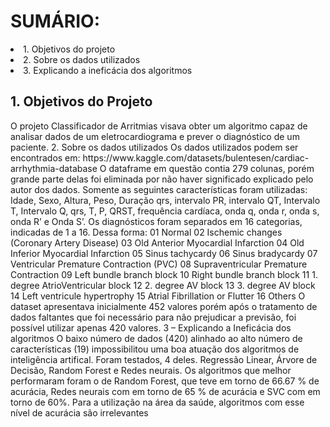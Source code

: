 <h1>SUMÁRIO:</h1>
<li>   1. Objetivos do projeto</li>
<li> 2. Sobre os dados utilizados</li>
<li>3. Explicando a ineficácia dos algoritmos</li>
<h2>1. Objetivos do Projeto</h2>
O projeto Classificador de Arritmias visava obter um algoritmo capaz de analisar dados de
um eletrocardiograma e prever o diagnóstico de um paciente.
2. Sobre os dados utilizados
Os dados utilizados podem ser encontrados em:
https://www.kaggle.com/datasets/bulentesen/cardiac-arrhythmia-database
O dataframe em questão contia 279 colunas, porém grande parte delas foi eliminada por não
haver significado explicado pelo autor dos dados. Somente as seguintes características
foram utilizadas: Idade, Sexo, Altura, Peso, Duração qrs, intervalo PR, intervalo QT, Intervalo
T, Intervalo Q, qrs, T, P, QRST, frequência cardíaca, onda q, onda r, onda s, onda R’ e Onda
S’.
Os diagnósticos foram separados em 16 categorias, indicadas de 1 a 16.
Dessa forma:
01 Normal
02 Ischemic changes (Coronary Artery Disease)
03 Old Anterior Myocardial Infarction
04 Old Inferior Myocardial Infarction
05 Sinus tachycardy
06 Sinus bradycardy
07 Ventricular Premature Contraction (PVC)
08 Supraventricular Premature Contraction
09 Left bundle branch block
10 Right bundle branch block
11 1. degree AtrioVentricular block
12 2. degree AV block
13 3. degree AV block
14 Left ventricule hypertrophy
15 Atrial Fibrillation or Flutter
16 Others
O dataset apresentava inicialmente 452 valores porém após o tratamento de dados faltantes
que foi necessário para não prejudicar a previsão, foi possível utilizar apenas 420 valores.
3 – Explicando a Ineficácia dos algoritmos
O baixo número de dados (420) alinhado ao alto número de características (19)
impossibilitou uma boa atuação dos algoritmos de inteligência artifical. Foram testados, 4
deles. Regressão Linear, Árvore de Decisão, Random Forest e Redes neurais. Os algoritmos
que melhor performaram foram o de Random Forest, que teve em torno de 66.67 % de
acurácia, Redes neurais com em torno de 65 % de acurácia e SVC com em torno de 60%.
Para a utilização na área da saúde, algoritmos com esse nível de acurácia são irrelevantes
</body>
</html>
